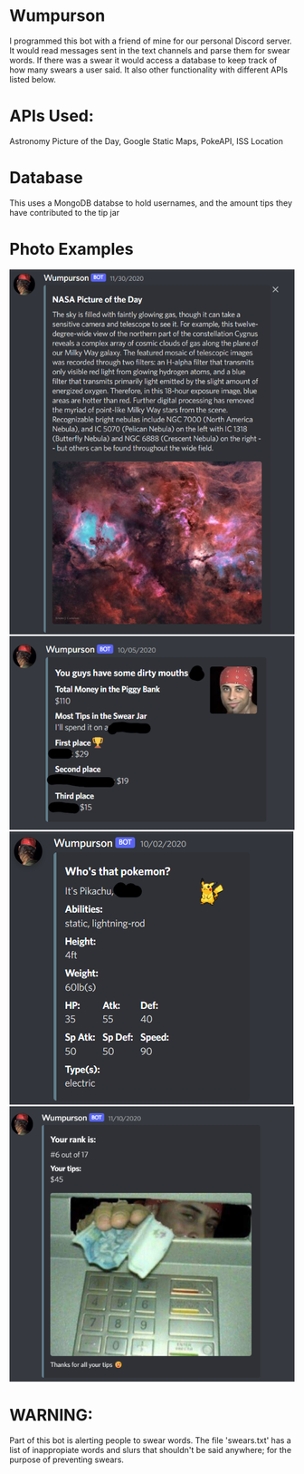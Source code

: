 # Wumpurson
I programmed this bot with a friend of mine for our personal Discord server. It would read messages sent in the text channels and parse them for swear words. If there was a swear it would access a database to keep track of how many swears a user said. It also other functionality with different APIs listed below.

# APIs Used:
Astronomy Picture of the Day,
Google Static Maps,
PokeAPI,
ISS Location
# Database
This uses a MongoDB databse to hold usernames, and the amount tips they have contributed to the tip jar

# Photo Examples
![alt text](https://github.com/dentifrag/Discord-Bot-Wumpurson/blob/master/Wumpurson%20Photo%20Examples/NASA.png)
![alt text](https://github.com/dentifrag/Discord-Bot-Wumpurson/blob/master/Wumpurson%20Photo%20Examples/piggy-bank.png)
![alt text](https://github.com/dentifrag/Discord-Bot-Wumpurson/blob/master/Wumpurson%20Photo%20Examples/pokemon.png)
![alt text](https://github.com/dentifrag/Discord-Bot-Wumpurson/blob/master/Wumpurson%20Photo%20Examples/thank-you-tips.png)


# WARNING:
Part of this bot is alerting people to swear words. The file 'swears.txt' has a list of inappropiate words and slurs that shouldn't be said anywhere; for the purpose of preventing swears.
